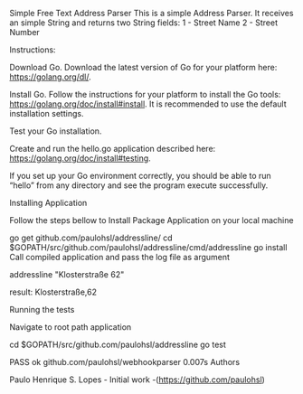 Simple Free Text Address Parser
This is a simple Address Parser. It receives an simple String and returns two String fields:
1 - Street Name
2 - Street Number

Instructions:

Download Go. Download the latest version of Go for your platform here: https://golang.org/dl/.

Install Go. Follow the instructions for your platform to install the Go tools: https://golang.org/doc/install#install. It is recommended to use the default installation settings.

Test your Go installation.

Create and run the hello.go application described here: https://golang.org/doc/install#testing.

If you set up your Go environment correctly, you should be able to run “hello” from any directory and see the program execute successfully.

Installing Application

Follow the steps bellow to Install Package Application on your local machine

go get github.com/paulohsl/addressline/
cd $GOPATH/src/github.com/paulohsl/addressline/cmd/addressline
go install
Call compiled application and pass the log file as argument

addressline "Klosterstraße 62"

result: Klosterstraße,62

Running the tests

Navigate to root path application

cd $GOPATH/src/github.com/paulohsl/addressline
go test

PASS
ok  	github.com/paulohsl/webhookparser	0.007s
Authors

Paulo Henrique S. Lopes - Initial work -(https://github.com/paulohsl)
